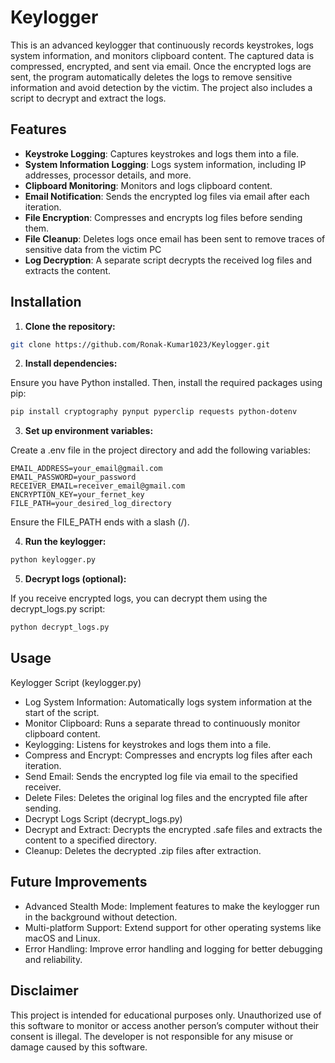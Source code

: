 # Keylogger

This is an advanced keylogger that continuously records keystrokes, logs system information, and monitors clipboard content. The captured data is compressed, encrypted, and sent via email. Once the encrypted logs are sent, the program automatically deletes the logs to remove sensitive information and avoid detection by the victim. The project also includes a script to decrypt and extract the logs.

## Features

- **Keystroke Logging**: Captures keystrokes and logs them into a file.
- **System Information Logging**: Logs system information, including IP addresses, processor details, and more.
- **Clipboard Monitoring**: Monitors and logs clipboard content.
- **Email Notification**: Sends the encrypted log files via email after each iteration.
- **File Encryption**: Compresses and encrypts log files before sending them.
- **File Cleanup**: Deletes logs once email has been sent to remove traces of sensitive data from the victim PC
- **Log Decryption**: A separate script decrypts the received log files and extracts the content.

## Installation

1. **Clone the repository:**

```bash
git clone https://github.com/Ronak-Kumar1023/Keylogger.git
```

2. **Install dependencies:**

Ensure you have Python installed. Then, install the required packages using pip:

```bash
pip install cryptography pynput pyperclip requests python-dotenv
```

3. **Set up environment variables:**

Create a .env file in the project directory and add the following variables:

```
EMAIL_ADDRESS=your_email@gmail.com
EMAIL_PASSWORD=your_password
RECEIVER_EMAIL=receiver_email@gmail.com
ENCRYPTION_KEY=your_fernet_key
FILE_PATH=your_desired_log_directory
```

Ensure the FILE_PATH ends with a slash (/).

4. **Run the keylogger:**

```bash
python keylogger.py
```

5. **Decrypt logs (optional):**

If you receive encrypted logs, you can decrypt them using the decrypt_logs.py script:

```bash
python decrypt_logs.py
```

## Usage
Keylogger Script (keylogger.py)
- Log System Information: Automatically logs system information at the start of the script.
- Monitor Clipboard: Runs a separate thread to continuously monitor clipboard content.
- Keylogging: Listens for keystrokes and logs them into a file.
- Compress and Encrypt: Compresses and encrypts log files after each iteration.
- Send Email: Sends the encrypted log file via email to the specified receiver.
- Delete Files: Deletes the original log files and the encrypted file after sending.
- Decrypt Logs Script (decrypt_logs.py)
- Decrypt and Extract: Decrypts the encrypted .safe files and extracts the content to a specified directory.
- Cleanup: Deletes the decrypted .zip files after extraction.

## Future Improvements
- Advanced Stealth Mode: Implement features to make the keylogger run in the background without detection.
- Multi-platform Support: Extend support for other operating systems like macOS and Linux.
- Error Handling: Improve error handling and logging for better debugging and reliability.


## Disclaimer
This project is intended for educational purposes only. Unauthorized use of this software to monitor or access another person’s computer without their consent is illegal. The developer is not responsible for any misuse or damage caused by this software.

